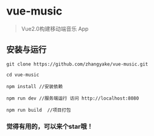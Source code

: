 # vue-music

> Vue2.0构建移动端音乐 App


## 安装与运行

```
git clone https://github.com/zhangyake/vue-music.git

cd vue-music

npm install //安装依赖

npm run dev //服务端运行 访问 http://localhost:8080

npm run build  //项目打包 
```

### 觉得有用的，可以来个star哦！

